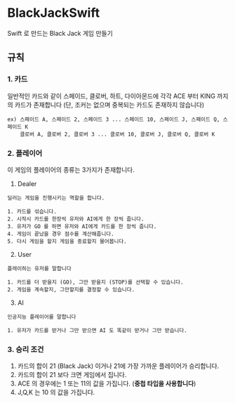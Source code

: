 # BlackJackSwift
Swift 로 만드는 Black Jack 게임 만들기

## 규칙 

### 1. 카드 
일반적인 카드와 같이 스페이드, 클로버, 하트, 다이아몬드에 각각 ACE 부터 KING 까지의 카드가 존재합니다 
(단, 조커는 없으며 중복되는 카드도 존재하지 않습니다)

    ex) 스페이드 A, 스페이드 2, 스페이드 3 ... 스페이드 10, 스페이드 J, 스페이드 Q, 스페이드 K
        클로버 A, 클로버 2, 클로버 3 ... 클로버 10, 클로버 J, 클로버 Q, 클로버 K

### 2. 플레이어 

이 게임의 플레이어의 종류는 3가지가 존재합니다. 

  1. Dealer
  ```
  딜러는 게임을 진행시키는 역할을 합니다.
  
  1. 카드를 섞습니다. 
  2. 시작시 카드를 한장씩 유저와 AI에게 한 장씩 줍니다.
  3. 유저가 GO 를 하면 유저와 AI에게 카드를 한 장씩 줍니다.
  4. 게임이 끝났을 경우 점수를 계산해줍니다.
  5. 다시 게임을 할지 게임을 종료할지 물어봅니다.
  ```
  
  2. User
  ```
  플레이하는 유저를 말합니다 
  
  1. 카드를 더 받을지 (GO), 그만 받을지 (STOP)를 선택할 수 있습니다.
  2. 게임을 계속할지, 그만할지를 결정할 수 있습니다.
  ```
  
  3. AI
  ```
  인공지능 플레이어를 말합니다 
  
  1. 유저가 카드를 받거나 그만 받으면 AI 도 똑같이 받거나 그만 받습니다. 
  ```
### 3. 승리 조건

  1. 카드의 합이 21 (Black Jack) 이거나 21에 가장 가까운 플레이어가 승리합니다. 
  2. 카드의 합이 21 보다 크면 게임에서 집니다. 
  3. ACE 의 경우에는 1 또는 11의 값을 가집니다. (**중첩 타입을 사용합니다**)
  4. J,Q,K 는 10 의 값을 가집니다.
  
